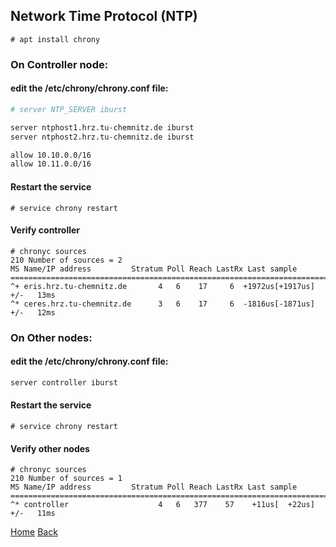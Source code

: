 ## Network Time Protocol (NTP)
```
# apt install chrony
```
### On Controller node:
#### edit the /etc/chrony/chrony.conf file:
```bash
# server NTP_SERVER iburst

server ntphost1.hrz.tu-chemnitz.de iburst
server ntphost2.hrz.tu-chemnitz.de iburst

allow 10.10.0.0/16
allow 10.11.0.0/16

```

#### Restart the service
```
# service chrony restart
```

#### Verify controller
```
# chronyc sources
210 Number of sources = 2
MS Name/IP address         Stratum Poll Reach LastRx Last sample
===============================================================================
^+ eris.hrz.tu-chemnitz.de       4   6    17     6  +1972us[+1917us] +/-   13ms
^* ceres.hrz.tu-chemnitz.de      3   6    17     6  -1816us[-1871us] +/-   12ms
```

### On Other nodes:
#### edit the /etc/chrony/chrony.conf file:
```bash
server controller iburst

```

#### Restart the service
```
# service chrony restart
```

#### Verify other nodes
```
# chronyc sources
210 Number of sources = 1
MS Name/IP address         Stratum Poll Reach LastRx Last sample
===============================================================================
^* controller                    4   6   377    57    +11us[  +22us] +/-   11ms
```
[Home](https://github.com/kukkalli/OpenStack#openstack-installation-guide)
[Back](https://github.com/kukkalli/OpenStack#environment-setup)
